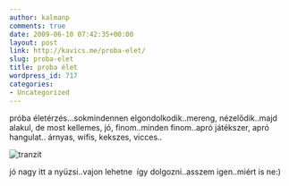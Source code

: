 ```yaml
---
author: kalmanp
comments: true
date: 2009-06-10 07:42:35+00:00
layout: post
link: http://kavics.me/proba-elet/
slug: proba-elet
title: proba élet
wordpress_id: 717
categories:
- Uncategorized
---
```



próba életérzés...sokmindennen elgondolkodik..mereng, nézelődik..majd alakul, de most kellemes, jó, finom..minden finom..apró játékszer, apró hangulat.. árnyas, wifis, kekszes, vicces..






![tranzit](http://farm4.static.flickr.com/3329/3612721393_c05299ef0c_m.jpg)  






jó nagy itt a nyüzsi..vajon lehetne  így dolgozni..asszem igen..miért is ne:)  


